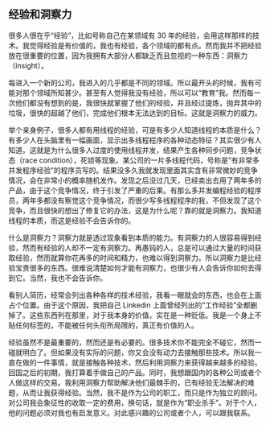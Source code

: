 ## 经验和洞察力

很多人很在乎“经验”，比如号称自己在某领域有 30 年的经验，会用这样那样的技术。我觉得经验是有价值的，我也有经验，各个领域的都有点。然而我并不把经验放在很重要的位置，因为我拥有大部分人都缺乏而且忽视的一种东西：洞察力（insight）。

每进入一个新的公司，我进入的几乎都是不同的领域。所以最开头的时候，我有可能对那个领域所知甚少。甚至有人觉得我没有经验，所以可以“教育”我。然而每一次他们都没有想到的是，我很快就掌握了他们的经验，并且经过提炼，抛弃其中的垃圾，很快的超越了他们，完成他们根本无法达到的目标。这就是洞察力的威力。

举个亲身例子，很多人都有用线程的经验，可是有多少人知道线程的本质是什么？有多少人在头脑里有一幅画面，显示出多线程程序的各种动态特征？其实很少有人知道。这就是为什么很多人过度的使用线程并发，结果产生各种同步问题，竞争状态（race condition），死锁等现象。某公司的一片多线程代码，号称是“有非常多并发程序经验”的程序员写的。结果没多久我就发现里面其实含有非常微妙的竞争情况，会在非常小的概率随机发作。发现之后没过几天，已经卖出去用了两年多的产品，由于这个竞争情况，终于引发了严重的后果。有那么多并发编程经验的程序员，两年多都没有察觉这个竞争情况，而很少写多线程程序的我，不但发现了这个竞争，而且很快的想出了修复它的办法，这是为什么呢？靠的就是洞察力。我知道线程的本质，而这是经验不会告诉你的。

什么是洞察力？洞察力就是透过现象看到本质的能力。有洞察力的人很容易得到经验，然而有经验的人却不一定有洞察力。再愚钝的人，总是可以通过大量的时间获取经验，然而就算你花再多的时间和精力，也难以得到洞察力。所以洞察力是比经验宝贵很多的东西。很难说清楚如何才能有洞察力，也很少有人会告诉你如何去得到它。当然，我也不会告诉你。

看别人简历，经常会列出各种各样的技术经验，我看一眼就会的东西，也会在上面占个位置。由于这个原因，我把自己 Linkedin 上面曾经列出的“工作经验”全都删掉了。这些东西列在那里，对于我本身的价值，实在是一种贬低。我是一个身上不贴任何标签的，不能被任何头衔所局限的，真正有价值的人。

经验虽然不是最重要的，然而还是有必要的。很多技术你不能完全不碰它，然而一碰就明白了。但如果没有实际的问题，你又会没有动力去接触那些技术。所以我一直在做的一件事情，就是接触各种技术，然后利用洞察力来获得越来越多的经验。回国之后的初期，我打算着手做自己的产品。同时，我想跟国内的各种公司或者个人做这样的交易。我利用洞察力帮助解决他们最棘手的，已有经验无法解决的难题，从而让我获得经验。当然，我不是作为公司的职工，而只是作为独立的顾问。对公司我会象征性的收取一定的费用，换句话，就是作为“职业杀手”。对于个人，他的问题必须对我也有启发意义。对此感兴趣的公司或者个人，可以跟我联系。
